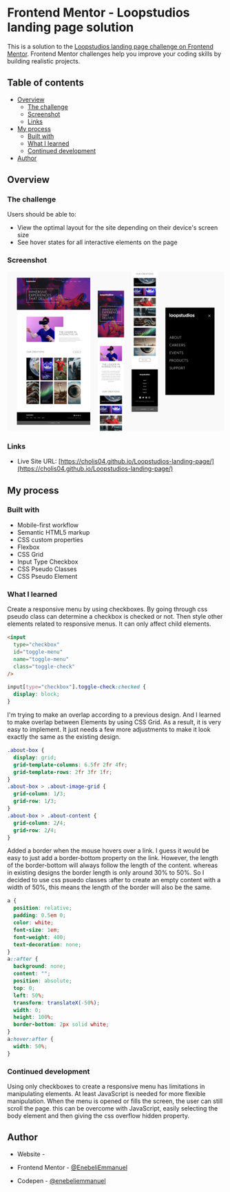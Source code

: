 # Frontend Mentor - Loopstudios landing page solution

This is a solution to the [Loopstudios landing page challenge on Frontend Mentor](https://www.frontendmentor.io/challenges/loopstudios-landing-page-N88J5Onjw). Frontend Mentor challenges help you improve your coding skills by building realistic projects.

## Table of contents

- [Overview](#overview)
  - [The challenge](#the-challenge)
  - [Screenshot](#screenshot)
  - [Links](#links)
- [My process](#my-process)
  - [Built with](#built-with)
  - [What I learned](#what-i-learned)
  - [Continued development](#continued-development)
- [Author](#author)

## Overview

### The challenge

Users should be able to:

- View the optimal layout for the site depending on their device's screen size
- See hover states for all interactive elements on the page

### Screenshot

![Web Capture Preview](./screenshot/Capture-Preview.png)

### Links

- Live Site URL: [https://cholis04.github.io/Loopstudios-landing-page/](https://cholis04.github.io/Loopstudios-landing-page/)

## My process

### Built with

- Mobile-first workflow
- Semantic HTML5 markup
- CSS custom properties
- Flexbox
- CSS Grid
- Input Type Checkbox
- CSS Pseudo Classes
- CSS Pseudo Element

### What I learned

Create a responsive menu by using checkboxes. By going through css pseudo class can determine a checkbox is checked or not. Then style other elements related to responsive menus. It can only affect child elements.

```html
<input
  type="checkbox"
  id="toggle-menu"
  name="toggle-menu"
  class="toggle-check"
/>
```

```css
input[type="checkbox"].toggle-check:checked {
  display: block;
}
```

I'm trying to make an overlap according to a previous design. And I learned to make overlap between Elements by using CSS Grid. As a result, it is very easy to implement. It just needs a few more adjustments to make it look exactly the same as the existing design.

```css
.about-box {
  display: grid;
  grid-template-columns: 6.5fr 2fr 4fr;
  grid-template-rows: 2fr 3fr 1fr;
}
.about-box > .about-image-grid {
  grid-column: 1/3;
  grid-row: 1/3;
}
.about-box > .about-content {
  grid-column: 2/4;
  grid-row: 2/4;
}
```

Added a border when the mouse hovers over a link. I guess it would be easy to just add a border-bottom property on the link. However, the length of the border-bottom will always follow the length of the content. whereas in existing designs the border length is only around 30% to 50%. So I decided to use css psuedo classes :after to create an empty content with a width of 50%, this means the length of the border will also be the same.

```css
a {
  position: relative;
  padding: 0.5em 0;
  color: white;
  font-size: 1em;
  font-weight: 400;
  text-decoration: none;
}
a::after {
  background: none;
  content: "";
  position: absolute;
  top: 0;
  left: 50%;
  transform: translateX(-50%);
  width: 0;
  height: 100%;
  border-bottom: 2px solid white;
}
a:hover:after {
  width: 50%;
}
```

### Continued development

Using only checkboxes to create a responsive menu has limitations in manipulating elements. At least JavaScript is needed for more flexible manipulation. When the menu is opened or fills the screen, the user can still scroll the page. this can be overcome with JavaScript, easily selecting the body element and then giving the css overflow hidden property.

## Author

- Website - [](https://github.com/EnebeliEmmanuel)
- Frontend Mentor - [@EnebeliEmmanuel](https://www.frontendmentor.io/profile/EnebeliEmmanuel)

- Codepen - [@enebeliemmanuel](https://codepen.io/enebeliemmanuel)
